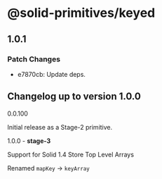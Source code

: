 # @solid-primitives/keyed

## 1.0.1

### Patch Changes

- e7870cb: Update deps.

## Changelog up to version 1.0.0

0.0.100

Initial release as a Stage-2 primitive.

1.0.0 - **stage-3**

Support for Solid 1.4 Store Top Level Arrays

Renamed `mapKey` -> `keyArray`
